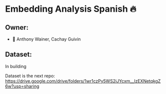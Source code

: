# Embedding Analysis Spanish 🔥
  

## Owner: 
* 🐛 Anthony Wainer, Cachay Guivin 


## Dataset:

In building

Dataset is the next repo: https://drive.google.com/drive/folders/1wr1czPy5WS2iJYcxm__lzEXNetqkgZ6w?usp=sharing
